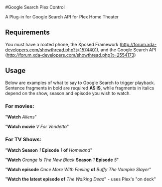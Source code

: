 #Google Search Plex Control

A Plug-in for Google Search API for Plex Home Theater

## Requirements
You must have a rooted phone, the Xposed Framework (http://forum.xda-developers.com/showthread.php?t=1574401), and the Google Search API (http://forum.xda-developers.com/showthread.php?t=2554173)

## Usage

Below are examples of what to say to Google Search to trigger playback. Sentence fragments in bold are required **AS IS**, while fragments in italics depend on the show, season and episode you wish to watch.

### For movies:
"**Watch** *Aliens*"

"**Watch movie** *V For Vendetta*"


### For TV Shows:
"**Watch Season** *1* **Episode** *1* **of** *Homeland*"

"**Watch** *Orange Is The New Black* **Season** *1* **Episode** *5*"

"**Watch episode** *Once More With Feeling* **of** *Buffy The Vampire Slayer*"

"**Watch the latest episode of** *The Walking Dead*" - uses Plex's "on deck"

